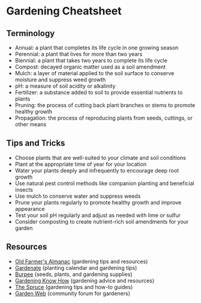 # Gardening Cheatsheet

## Terminology
* Annual: a plant that completes its life cycle in one growing season
* Perennial: a plant that lives for more than two years
* Biennial: a plant that takes two years to complete its life cycle
* Compost: decayed organic matter used as a soil amendment
* Mulch: a layer of material applied to the soil surface to conserve moisture and suppress weed growth
* pH: a measure of soil acidity or alkalinity
* Fertilizer: a substance added to soil to provide essential nutrients to plants
* Pruning: the process of cutting back plant branches or stems to promote healthy growth
* Propagation: the process of reproducing plants from seeds, cuttings, or other means

## Tips and Tricks
* Choose plants that are well-suited to your climate and soil conditions
* Plant at the appropriate time of year for your location
* Water your plants deeply and infrequently to encourage deep root growth
* Use natural pest control methods like companion planting and beneficial insects
* Use mulch to conserve water and suppress weeds
* Prune your plants regularly to promote healthy growth and improve appearance
* Test your soil pH regularly and adjust as needed with lime or sulfur
* Consider composting to create nutrient-rich soil amendments for your garden

## Resources
* [Old Farmer's Almanac](https://www.almanac.com/) (gardening tips and resources)
* [Gardenate](https://www.gardenate.com/) (planting calendar and gardening tips)
* [Burpee](https://www.burpee.com/) (seeds, plants, and gardening supplies)
* [Gardening Know How](https://www.gardeningknowhow.com/) (gardening advice and resources)
* [The Spruce](https://www.thespruce.com/gardening-4127639) (gardening tips and how-to guides)
* [Garden Web](https://forums.gardenweb.com/) (community forum for gardeners)
